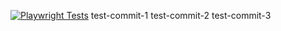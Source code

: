 [![Playwright Tests](https://github.com/MRichforth/TS-Playwright-Boilerplate/actions/workflows/playwright.yml/badge.svg?branch=main)](https://github.com/MRichforth/TS-Playwright-Boilerplate/actions/workflows/playwright.yml)
test-commit-1
test-commit-2
test-commit-3